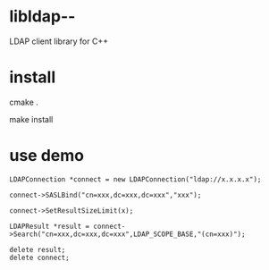 # libldap--
LDAP client library for C++

# install
cmake . 

make install

# use demo

    LDAPConnection *connect = new LDAPConnection("ldap://x.x.x.x");

    connect->SASLBind("cn=xxx,dc=xxx,dc=xxx","xxx");

    connect->SetResultSizeLimit(x);

    LDAPResult *result = connect->Search("cn=xxx,dc=xxx,dc=xxx",LDAP_SCOPE_BASE,"(cn=xxx)");

    delete result;
    delete connect;
